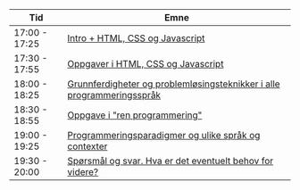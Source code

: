 Tid  | Emne  
---- |  ---- 
17:00 - 17:25 | <a href="modul1.html">Intro + HTML, CSS og Javascript</a>
17:30 - 17:55 | <a href="modul2.html">Oppgaver i HTML, CSS og Javascript</a>
18:00 - 18:25 | <a href="modul3.html">Grunnferdigheter og problemløsingsteknikker i alle programmeringsspråk</a>
18:30 - 18:55 | <a href="modul4.html">Oppgave i "ren programmering"</a>
19:00 - 19:25 | <a href="modul5.html">Programmeringsparadigmer og ulike språk og contexter</a>
19:30 - 20:00 | <a href="modul6.html">Spørsmål og svar. Hva er det eventuelt behov for videre?</a>

 
